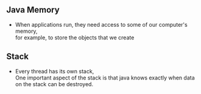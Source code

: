 ## Java Memory

* When applications run, they need access to some of our computer's memory,  
  for example, to store the objects that we create  

## Stack
* Every thread has its own stack,   
  One important aspect of the stack is that java knows exactly when data on the stack can be destroyed. 